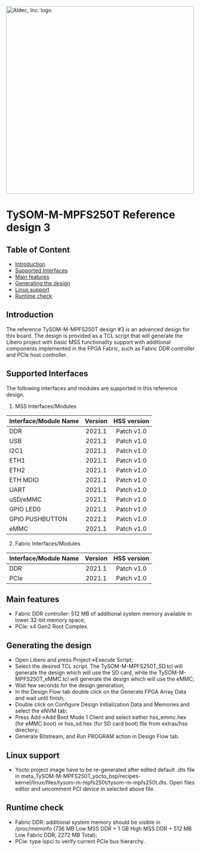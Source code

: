 <a href="https://www.aldec.com/en">
  <img src="https://www.aldec.com/files/file/Aldec_Crescent_rgb_sm.png" width="500" alt="Aldec, Inc. logo" />
</a>

# TySOM-M-MPFS250T Reference design 3

## Table of Content
- [Introduction](#introduction)
- [Supported Interfaces](#supported-interfaces)
- [Main features](#main-features)
- [Generating the design](#generating-design)
- [Linux support](#linux-support)
- [Runtime check](#runtime-check)

## Introduction <a name="introduction"/>

The reference TySOM-M-MPFS250T design #3 is an advanced design for this board.
The design is provided as a TCL script that will generate the Libero project with basic MSS functionality support with additional components implemented in the FPGA Fabric, such as Fabric DDR controller and PCIe host controller.

## Supported Interfaces <a name="supported-interfaces"/>

The following interfaces and modules are supported in this reference design.

1. MSS Interfaces/Modules

| Interface/Module Name | Version | HSS version |
| --------------------- |:-------:|:-----------:|
| DDR                   | 2021.1  | Patch v1.0  |
| USB                   | 2021.1  | Patch v1.0  |
| I2C1                  | 2021.1  | Patch v1.0  |
| ETH1                  | 2021.1  | Patch v1.0  |
| ETH2                  | 2021.1  | Patch v1.0  |
| ETH MDIO              | 2021.1  | Patch v1.0  |
| UART                  | 2021.1  | Patch v1.0  |
| uSD/eMMC              | 2021.1  | Patch v1.0  |
| GPIO LED0             | 2021.1  | Patch v1.0  |
| GPIO PUSHBUTTON       | 2021.1  | Patch v1.0  |
| eMMC                  | 2021.1  | Patch v1.0  |

2. Fabric Interfaces/Modules

| Interface/Module Name | Version | HSS version |
| --------------------- |:-------:|:-----------:|
| DDR                   | 2021.1  | Patch v1.0  |
| PCIe                  | 2021.1  | Patch v1.0  |


## Main features <a name="main-features"/>

- Fabric DDR controller: 512 MB of additional system memory available in lower 32-bit memory space;
- PCIe: x4 Gen2 Root Complex.

## Generating the design <a name="generating-design"/>

- Open Libero and press Project->Execute Script;
- Select the desired TCL script. The TySOM-M-MPFS250T_SD.tcl will generate the design which will use the SD card, while the TySOM-M-MPFS250T_eMMC.tcl will generate the design which will use the eMMC;
- Wait few seconds for the design generation;
- In the Design Flow tab double click on the Generate FPGA Array Data and wait until finish;
- Double click on Configure Design Initialization Data and Memories and select the eNVM tab; 
- Press Add->Add Boot Mode 1 Client and select eather hss_emmc.hex (for eMMC boot) or hss_sd.hex (for SD card boot) file from extras/hss directory;
- Generate Bitstream, and Run PROGRAM action in Design Flow tab.

## Linux support <a name="linux-support"/>

- Yocto project image have to be re-generated after edited default .dts file in meta_TySOM-M-MPFS250T_yocto_bsp/recipes-kernel/linux/files/tysom-m-mpfs250t/tysom-m-mpfs250t.dts. Open files editor and uncomment PCI device in selected above file. 

## Runtime check <a name="runtime-check"/>

- Fabric DDR: additional system memory should be visible in /proc/meminfo (736 MB Low MSS DDR + 1 GB High MSS DDR + 512 MB Low Fabric DDR, 2272 MB Total);
- PCIe: type lspci to verify current PCIe bus hierarchy.
